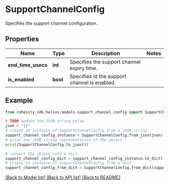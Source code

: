 # SupportChannelConfig

Specifies the support channel configuration.

## Properties

Name | Type | Description | Notes
------------ | ------------- | ------------- | -------------
**end_time_usecs** | **int** | Specifies the support channel expiry time. | 
**is_enabled** | **bool** | Specifies id the support channel is enabled. | 

## Example

```python
from cohesity_sdk.helios.models.support_channel_config import SupportChannelConfig

# TODO update the JSON string below
json = "{}"
# create an instance of SupportChannelConfig from a JSON string
support_channel_config_instance = SupportChannelConfig.from_json(json)
# print the JSON string representation of the object
print(SupportChannelConfig.to_json())

# convert the object into a dict
support_channel_config_dict = support_channel_config_instance.to_dict()
# create an instance of SupportChannelConfig from a dict
support_channel_config_from_dict = SupportChannelConfig.from_dict(support_channel_config_dict)
```
[[Back to Model list]](../README.md#documentation-for-models) [[Back to API list]](../README.md#documentation-for-api-endpoints) [[Back to README]](../README.md)


